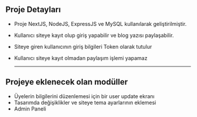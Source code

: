 ## Proje Detayları

- Proje NextJS, NodeJS, ExpressJS ve MySQL kullanılarak geliştirilmiştir.
- Kullanıcı siteye kayıt olup giriş yapabilir ve blog yazısı paylaşabilir.
- Siteye giren kullanıcının giriş bilgileri Token olarak tutulur
- Kullanıcı siteye kayıt olmadan paylaşım işlemi yapamaz

  ***

## Projeye eklenecek olan modüller

- Üyelerin bilgilerini düzenlemesi için bir user update ekranı
- Tasarımda değişiklikler ve siteye tema ayarlarının eklemesi
- Admin Paneli
